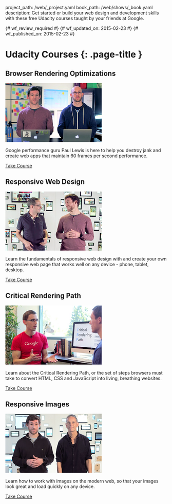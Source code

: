 project_path: /web/_project.yaml
book_path: /web/shows/_book.yaml
description: Get started or build your web design and development skills with these free Udacity courses taught by your friends at Google.

{# wf_review_required #}
{# wf_updated_on: 2015-02-23 #}
{# wf_published_on: 2015-02-23 #}

# Udacity Courses {: .page-title }

## Browser Rendering Optimizations

<a href="https://udacity.com/ud860">
  <img src="img/ud860.jpg" class="attempt-right">
</a>

Google performance guru Paul Lewis is here to help you destroy jank and
create web apps that maintain 60 frames per second performance.

[Take Course](https://udacity.com/ud860)

<div style="clear:both;"></div>

## Responsive Web Design

<a href="https://udacity.com/ud893">
  <img src="img/ud893.jpg" class="attempt-right">
</a>

Learn the fundamentals of responsive web design with and create your own
responsive web page that works well on any device - phone, tablet, desktop.

[Take Course](https://udacity.com/ud893)

<div style="clear:both;"></div>

## Critical Rendering Path

<a href="https://udacity.com/ud884">
  <img src="img/ud884.jpg" class="attempt-right">
</a>

Learn about the Critical Rendering Path, or the set of steps browsers must
take to convert HTML, CSS and JavaScript into living, breathing websites.

[Take Course](https://udacity.com/ud884)

<div style="clear:both;"></div>

## Responsive Images

<a href="https://udacity.com/ud882">
  <img src="img/ud882.png" class="attempt-right">
</a>

Learn how to work with images on the modern web, so that your images look
great and load quickly on any device.

[Take Course](https://udacity.com/ud882)

<div style="clear:both;"></div>

